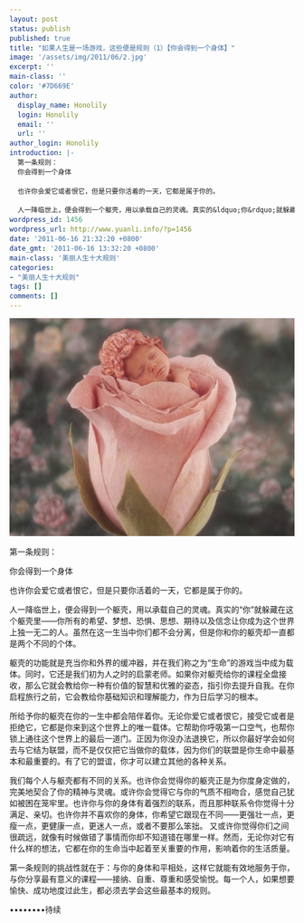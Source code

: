 ```yaml
---
layout: post
status: publish
published: true
title: "如果人生是一场游戏，这些便是规则（1）【你会得到一个身体】"
image: '/assets/img/2011/06/2.jpg'
excerpt: ''
main-class: ''
color: '#7D669E'
author:
  display_name: Honolily
  login: Honolily
  email: ''
  url: ''
author_login: Honolily
introduction: |-
  第一条规则：
  你会得到一个身体

  也许你会爱它或者恨它，但是只要你活着的一天，它都是属于你的。

  人一降临世上，便会得到一个躯壳，用以承载自己的灵魂。真实的&ldquo;你&rdquo;就躲藏在这个躯壳里&mdash;&mdash;你所有的希望、梦想、恐惧、思想、期待以及信念让你成为这个世界上独一无二的人。虽然在这一生当中你们都不会分离，但是你和你的躯壳却一直都是两个不同的个体。
wordpress_id: 1456
wordpress_url: http://www.yuanli.info/?p=1456
date: '2011-06-16 21:32:20 +0800'
date_gmt: '2011-06-16 13:32:20 +0800'
main-class: '美丽人生十大规则'
categories:
- "美丽人生十大规则"
tags: []
comments: []
---
```

![yuanli info image](/assets/img/2011/06/2.jpg "2")

第一条规则：

你会得到一个身体

也许你会爱它或者恨它，但是只要你活着的一天，它都是属于你的。

人一降临世上，便会得到一个躯壳，用以承载自己的灵魂。真实的&ldquo;你&rdquo;就躲藏在这个躯壳里&mdash;&mdash;你所有的希望、梦想、恐惧、思想、期待以及信念让你成为这个世界上独一无二的人。虽然在这一生当中你们都不会分离，但是你和你的躯壳却一直都是两个不同的个体。

躯壳的功能就是充当你和外界的缓冲器，并在我们称之为&ldquo;生命&rdquo;的游戏当中成为载体。同时，它还是我们初为人之时的启蒙老师。如果你对躯壳给你的课程全盘接收，那么它就会教给你一种有价值的智慧和优雅的姿态，指引你去提升自我。在你启程旅行之前，它会教给你基础知识和理解能力，作为日后学习的根本。

所给予你的躯壳在你的一生中都会陪伴着你。无论你爱它或者恨它，接受它或者是拒绝它，它都是你来到这个世界上的唯一载体。它帮助你呼吸第一口空气，也帮你锁上通往这个世界上的最后一道门。正因为你没办法退换它，所以你最好学会如何去与它结为联盟，而不是仅仅把它当做你的载体，因为你们的联盟是你生命中最基本和最重要的。有了它的盟谊，你才可以建立其他的各种关系。

我们每个人与躯壳都有不同的关系。也许你会觉得你的躯壳正是为你度身定做的，完美地契合了你的精神与灵魂。或许你会觉得它与你的气质不相吻合，感觉自己犹如被困在笼牢里。也许你与你的身体有着强烈的联系，而且那种联系令你觉得十分满足、亲切。也许你并不喜欢你的身体，你希望它跟现在不同&mdash;&mdash;更强壮一点，更瘦一点，更健康一点，更迷人一点，或者不要那么笨拙。 又或许你觉得你们之间很疏远，就像有时候做错了事情而你却不知道错在哪里一样。然而，无论你对它有什么样的想法，它都在你的生命当中起着至关重要的作用，影响着你的生活质量。

第一条规则的挑战性就在于：与你的身体和平相处，这样它就能有效地服务于你，与你分享最有意义的课程&mdash;&mdash;接纳、自重、尊重和感受愉悦。每一个人，如果想要愉快、成功地度过此生，都必须去学会这些最基本的规则。

&bull;&bull;&bull;&bull;&bull;&bull;&bull;&bull;待续

